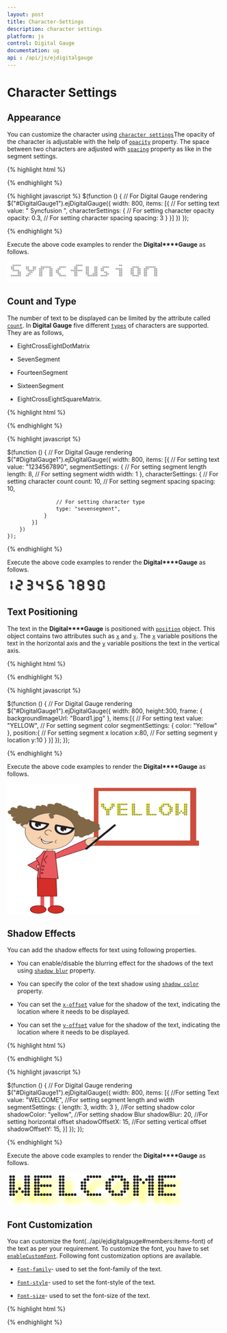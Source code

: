 ```yaml
---
layout: post
title: Character-Settings
description: character settings
platform: js
control: Digital Gauge
documentation: ug
api : /api/js/ejdigitalgauge
---
```


# Character Settings

## Appearance

You can customize the character using [`character settings`](../api/ejdigitalgauge#members:items-charactersettings)The opacity of the character is adjustable with the help of [`opacity`](../api/ejdigitalgauge#members:items-charactersettings-opacity) property. The space between two characters are adjusted with [`spacing`](../api/ejdigitalgauge#members:items-charactersettings-spacing) property as like in the segment settings.

{% highlight html %}

<div id="DigitalGauge1"></div>

{% endhighlight %}

{% highlight javascript %}
  $(function () {
        // For Digital Gauge rendering
        $("#DigitalGauge1").ejDigitalGauge({
            width: 800,
            items: [{
                // For setting text
                value: " Syncfusion ",
                characterSettings: {
                    // For setting character opacity
                    opacity: 0.3,
                    // For setting character spacing
                    spacing: 3
                }
            }]
        })
    });

{% endhighlight %}

Execute the above code examples to render the **Digital****Gauge** as follows.

![](/js/DigitalGauge/Character-Settings_images/Character-Settings_img1.png)

## Count and Type

The number of text to be displayed can be limited by the attribute called [`count`](../api/ejdigitalgauge#members:items-charactersettings-count). In **Digital Gauge** five different [`types`](../api/ejdigitalgauge#members:items-charactersettings-types) of characters are supported. They are as follows, 

  * EightCrossEightDotMatrix

  * SevenSegment

  * FourteenSegment

  * SixteenSegment 

  * EightCrossEightSquareMatrix.


{% highlight html %}

<div id="DigitalGauge1"></div>

{% endhighlight %}

{% highlight javascript %}

  $(function () {
        // For Digital Gauge rendering
        $("#DigitalGauge1").ejDigitalGauge({
            width: 800,
            items: [{
                // For setting text
                value: "1234567890",
                segmentSettings: {
                    // For setting segment length
                    length: 8,
                    // For setting segment width
                    width: 1
                },
                characterSettings: {
                    // For setting character count
                    count: 10,
                    // For setting segment spacing
                    spacing: 10,

                    // For setting character type
                    type: "sevensegment",
                }
            }]
        })
    });


{% endhighlight %}

Execute the above code examples to render the **Digital****Gauge** as follows.

![](/js/DigitalGauge/Character-Settings_images/Character-Settings_img2.png)

## Text Positioning

The text in the **Digital****Gauge** is positioned with [`position`](../api/ejdigitalgauge#members:items-position) object. This object contains two attributes such as [`x`](../api/ejdigitalgauge#members:items-position-x) and [`y`](../api/ejdigitalgauge#members:items-position-y). The [`x`](../api/ejdigitalgauge#members:items-position-x) variable positions the text in the horizontal axis and the [`y`](../api/ejdigitalgauge#members:items-position-y) variable positions the text in the vertical axis.

{% highlight html %}

<div id="DigitalGauge1"></div>

{% endhighlight %}

{% highlight javascript %}

  $(function () {
        // For Digital Gauge rendering
        $("#DigitalGauge1").ejDigitalGauge({
            width: 800,
            height:300,
            frame: {
                backgroundImageUrl: "Board1.jpg"
            },
            items:[{
                // For setting text
                value: "YELLOW",
                // For setting segment color
                segmentSettings: { color: "Yellow" },
                position:{
                    // For setting segment x location
                    x:80,
                    // For setting segment y location
                    y:10
                }
            }]
        });
    });


{% endhighlight %}

Execute the above code examples to render the **Digital****Gauge** as follows.


![](/js/DigitalGauge/Character-Settings_images/Character-Settings_img3.png)

## Shadow Effects

You can add the shadow effects for text using following properties.

* You can enable/disable the blurring effect for the shadows of the text using [`shadow blur`](../api/ejdigitalgauge#members:items-shadowblur) property.

* You can specify the color of the text shadow using [`shadow color`](../api/ejdigitalgauge#members:items-shadowcolor) property.

* You can set the [`x-offset`](../api/ejdigitalgauge#members:items-shadowoffsetx) value for the shadow of the text, indicating the location where it needs to be displayed.

* You can set the [`y-offset`](../api/ejdigitalgauge#members:items-shadowoffsety) value for the shadow of the text, indicating the location where it needs to be displayed.

{% highlight html %}

<div id="DigitalGauge1"></div>

{% endhighlight %}

{% highlight javascript %}

 $(function () {
        // For Digital Gauge rendering
        $("#DigitalGauge1").ejDigitalGauge({
            width: 800,
            items: [{
                //For setting Text
                value: "WELCOME",
                //For setting segment length and width
                segmentSettings: {
                    length: 3,
                    width: 3
                },
                //For setting shadow color
                shadowColor: "yellow",
                //For setting shadow Blur
                shadowBlur: 20,
                //For setting horizontal offset
                shadowOffsetX: 15,
                //For setting vertical offset
                shadowOffsetY: 15,
            }]
        });
    });

{% endhighlight %}

Execute the above code examples to render the **Digital****Gauge** as follows.

![](/js/DigitalGauge/Character-Settings_images/Character-Settings_img4.png)

## Font Customization

You can customize the font(../api/ejdigitalgauge#members:items-font) of the text as per your requirement. To customize the font, you have to set [`enableCustomFont`](../api/ejdigitalgauge#members:enablecustomfont). Following font customization options are available.

* [`Font-family`](../api/ejdigitalgauge#members:items-font-fontfamily)- used to set the font-family of the text.

* [`Font-style`](../api/ejdigitalgauge#members:items-font-fontstyle)- used to set the font-style of the text.

* [`Font-size`](../api/ejdigitalgauge#members:items-font-size)- used to set the font-size of the text.

{% highlight html %}

<div id="DigitalCore"></div> 
 
<script>
$("#DigitalCore").ejDigitalGauge({items: [{enableCustomFont: true ,font: { fontFamily: "Segou", fontStyle: "bold", size: "18px"}}]});
</script>

{% endhighlight %}
